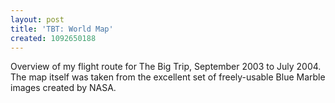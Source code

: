 ```yaml
---
layout: post
title: 'TBT: World Map'
created: 1092650188
---
```

Overview of my flight route for The Big Trip, September 2003 to July 2004.  The map itself was taken from the excellent set of freely-usable Blue Marble images created by NASA.
